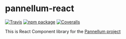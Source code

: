 # pannellum-react

[![Travis][build-badge]][build]
[![npm package][npm-badge]][npm]
[![Coveralls][coveralls-badge]][coveralls]

This is React Component library for the [Pannellum project](https://github.com/mpetroff/pannellum/)

[build-badge]: https://travis-ci.org/farminf/pannellum-react.svg?branch=master
[build]: https://travis-ci.org/farminf/pannellum-react
[npm-badge]: https://img.shields.io/npm/v/pannellum-react.svg
[npm]: https://www.npmjs.org/package/pannellum-react
[coveralls-badge]: https://coveralls.io/repos/github/farminf/pannellum-react/badge.svg?branch=master
[coveralls]: https://coveralls.io/github/farminf/pannellum-react
